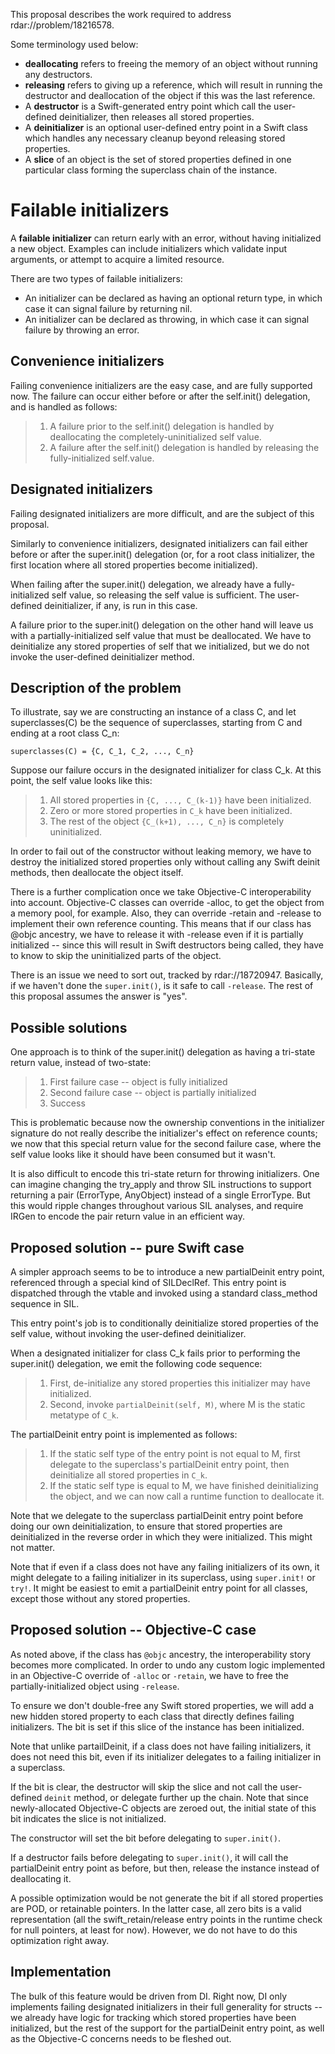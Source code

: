 This proposal describes the work required to address
rdar://problem/18216578.

Some terminology used below:

-   **deallocating** refers to freeing the memory of an object without
    running any destructors.
-   **releasing** refers to giving up a reference, which will result in
    running the destructor and deallocation of the object if this was
    the last reference.
-   A **destructor** is a Swift-generated entry point which call the
    user-defined deinitializer, then releases all stored properties.
-   A **deinitializer** is an optional user-defined entry point in a
    Swift class which handles any necessary cleanup beyond releasing
    stored properties.
-   A **slice** of an object is the set of stored properties defined in
    one particular class forming the superclass chain of the instance.

Failable initializers
=====================

A **failable initializer** can return early with an error, without
having initialized a new object. Examples can include initializers which
validate input arguments, or attempt to acquire a limited resource.

There are two types of failable initializers:

-   An initializer can be declared as having an optional return type, in
    which case it can signal failure by returning nil.
-   An initializer can be declared as throwing, in which case it can
    signal failure by throwing an error.

Convenience initializers
------------------------

Failing convenience initializers are the easy case, and are fully
supported now. The failure can occur either before or after the
self.init() delegation, and is handled as follows:

> 1.  A failure prior to the self.init() delegation is handled by
>     deallocating the completely-uninitialized self value.
> 2.  A failure after the self.init() delegation is handled by releasing
>     the fully-initialized self.value.

Designated initializers
-----------------------

Failing designated initializers are more difficult, and are the subject
of this proposal.

Similarly to convenience initializers, designated initializers can fail
either before or after the super.init() delegation (or, for a root class
initializer, the first location where all stored properties become
initialized).

When failing after the super.init() delegation, we already have a
fully-initialized self value, so releasing the self value is sufficient.
The user-defined deinitializer, if any, is run in this case.

A failure prior to the super.init() delegation on the other hand will
leave us with a partially-initialized self value that must be
deallocated. We have to deinitialize any stored properties of self that
we initialized, but we do not invoke the user-defined deinitializer
method.

Description of the problem
--------------------------

To illustrate, say we are constructing an instance of a class C, and let
superclasses(C) be the sequence of superclasses, starting from C and
ending at a root class C\_n:

    superclasses(C) = {C, C_1, C_2, ..., C_n}

Suppose our failure occurs in the designated initializer for class C\_k.
At this point, the self value looks like this:

> 1.  All stored properties in `{C, ..., C_(k-1)}` have
>     been initialized.
> 2.  Zero or more stored properties in `C_k` have been initialized.
> 3.  The rest of the object `{C_(k+1), ..., C_n}` is
>     completely uninitialized.

In order to fail out of the constructor without leaking memory, we have
to destroy the initialized stored properties only without calling any
Swift deinit methods, then deallocate the object itself.

There is a further complication once we take Objective-C
interoperability into account. Objective-C classes can override -alloc,
to get the object from a memory pool, for example. Also, they can
override -retain and -release to implement their own reference counting.
This means that if our class has @objc ancestry, we have to release it
with -release even if it is partially initialized -- since this will
result in Swift destructors being called, they have to know to skip the
uninitialized parts of the object.

There is an issue we need to sort out, tracked by rdar://18720947.
Basically, if we haven't done the `super.init()`, is it safe to call
`-release`. The rest of this proposal assumes the answer is "yes".

Possible solutions
------------------

One approach is to think of the super.init() delegation as having a
tri-state return value, instead of two-state:

> 1.  First failure case -- object is fully initialized
> 2.  Second failure case -- object is partially initialized
> 3.  Success

This is problematic because now the ownership conventions in the
initializer signature do not really describe the initializer's effect on
reference counts; we now that this special return value for the second
failure case, where the self value looks like it should have been
consumed but it wasn't.

It is also difficult to encode this tri-state return for throwing
initializers. One can imagine changing the try\_apply and throw SIL
instructions to support returning a pair (ErrorType, AnyObject) instead
of a single ErrorType. But this would ripple changes throughout various
SIL analyses, and require IRGen to encode the pair return value in an
efficient way.

Proposed solution -- pure Swift case
------------------------------------

A simpler approach seems to be to introduce a new partialDeinit entry
point, referenced through a special kind of SILDeclRef. This entry point
is dispatched through the vtable and invoked using a standard
class\_method sequence in SIL.

This entry point's job is to conditionally deinitialize stored
properties of the self value, without invoking the user-defined
deinitializer.

When a designated initializer for class C\_k fails prior to performing
the super.init() delegation, we emit the following code sequence:

> 1.  First, de-initialize any stored properties this initializer may
>     have initialized.
> 2.  Second, invoke `partialDeinit(self, M)`, where M is the static
>     metatype of `C_k`.

The partialDeinit entry point is implemented as follows:

> 1.  If the static self type of the entry point is not equal to M,
>     first delegate to the superclass's partialDeinit entry point, then
>     deinitialize all stored properties in `C_k`.
> 2.  If the static self type is equal to M, we have finished
>     deinitializing the object, and we can now call a runtime function
>     to deallocate it.

Note that we delegate to the superclass partialDeinit entry point before
doing our own deinitialization, to ensure that stored properties are
deinitialized in the reverse order in which they were initialized. This
might not matter.

Note that if even if a class does not have any failing initializers of
its own, it might delegate to a failing initializer in its superclass,
using `super.init!` or `try!`. It might be easiest to emit a
partialDeinit entry point for all classes, except those without any
stored properties.

Proposed solution -- Objective-C case
-------------------------------------

As noted above, if the class has `@objc` ancestry, the interoperability
story becomes more complicated. In order to undo any custom logic
implemented in an Objective-C override of `-alloc` or `-retain`, we have
to free the partially-initialized object using `-release`.

To ensure we don't double-free any Swift stored properties, we will add
a new hidden stored property to each class that directly defines failing
initializers. The bit is set if this slice of the instance has been
initialized.

Note that unlike partailDeinit, if a class does not have failing
initializers, it does not need this bit, even if its initializer
delegates to a failing initializer in a superclass.

If the bit is clear, the destructor will skip the slice and not call the
user-defined `deinit` method, or delegate further up the chain. Note
that since newly-allocated Objective-C objects are zeroed out, the
initial state of this bit indicates the slice is not initialized.

The constructor will set the bit before delegating to `super.init()`.

If a destructor fails before delegating to `super.init()`, it will call
the partialDeinit entry point as before, but then, release the instance
instead of deallocating it.

A possible optimization would be not generate the bit if all stored
properties are POD, or retainable pointers. In the latter case, all zero
bits is a valid representation (all the swift\_retain/release entry
points in the runtime check for null pointers, at least for now).
However, we do not have to do this optimization right away.

Implementation
--------------

The bulk of this feature would be driven from DI. Right now, DI only
implements failing designated initializers in their full generality for
structs -- we already have logic for tracking which stored properties
have been initialized, but the rest of the support for the partialDeinit
entry point, as well as the Objective-C concerns needs to be fleshed
out.

